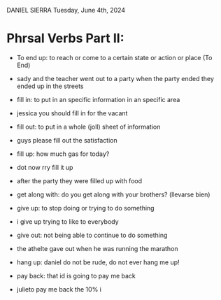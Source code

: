 DANIEL SIERRA
Tuesday, June 4th, 2024

# Phrsal Verbs Part II:

- To end up: to reach or come to a certain state or action or place (To End)
- sady and the teacher went out to a party when the party ended they ended up in the streets

- fill in: to put in an specific information in an specific area
- jessica you should fill in for the vacant

- fill out: to put in a whole (joll) sheet of information
- guys please fill out the satisfaction 

- fill up: how much gas for today?
- dot now rry fill it up
- after the party they were filled up with food

- get along with: do you get along with your brothers? (llevarse bien)

- give up: to stop doing or trying to do something
- i give up trying to like to everybody

- give out: not being able to continue to do something
- the athelte gave out when he was running the marathon

- hang up: daniel do not be rude, do not ever hang me up!

- pay back: that id is going to pay me back
- julieto pay me back the 10% i